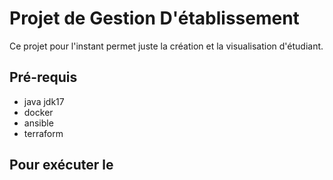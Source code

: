 # Projet de Gestion D'établissement

Ce projet pour l'instant permet juste la création et la visualisation d'étudiant.


## Pré-requis
* java jdk17
* docker
* ansible
* terraform


## Pour exécuter le 